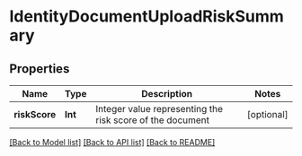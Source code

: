 # IdentityDocumentUploadRiskSummary

## Properties
Name | Type | Description | Notes
------------ | ------------- | ------------- | -------------
**riskScore** | **Int** | Integer value representing the risk score of the document | [optional] 

[[Back to Model list]](../README.md#documentation-for-models) [[Back to API list]](../README.md#documentation-for-api-endpoints) [[Back to README]](../README.md)


